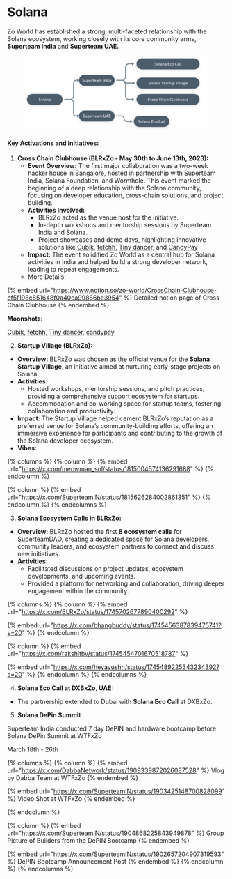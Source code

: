 # Solana

Zo World has established a strong, multi-faceted relationship with the Solana ecosystem, working closely with its core community arms, **Superteam India** and **Superteam UAE.**

<figure><img src="../.gitbook/assets/image (5) (1).png" alt=""><figcaption></figcaption></figure>

#### **Key Activations and Initiatives:**

1. **Cross Chain Clubhouse (BLRxZo - May 30th to June 13th, 2023):**
   * **Event Overview:** The first major collaboration was a two-week hacker house in Bangalore, hosted in partnership with Superteam India, Solana Foundation, and Wormhole. This event marked the beginning of a deep relationship with the Solana community, focusing on developer education, cross-chain solutions, and project building.
   * **Activities Involved:**
     * BLRxZo acted as the venue host for the initiative.
     * In-depth workshops and mentorship sessions by Superteam India and Solana.
     * Project showcases and demo days, highlighting innovative solutions like [Cubik](https://x.com/_cubik), [fetchh](https://x.com/fetcchx), [Tiny dancer](https://x.com/tinydancerio), and [CandyPay](https://x.com/candypayfun)
   * **Impact:** The event solidified Zo World as a central hub for Solana activities in India and helped build a strong developer network, leading to repeat engagements.
   * More Details:&#x20;

{% embed url="https://www.notion.so/zo-world/CrossChain-Clubhouse-cf5f198e851648f0a40ea99886be3954" %}
Detailed notion page of Cross Chain Clubhouse
{% endembed %}

**Moonshots:**

[Cubik](https://x.com/_cubik), [fetchh](https://x.com/fetcchx), [Tiny dancer](https://x.com/tinydancerio), [candypay](https://x.com/candypayfun)



2. &#x20;**Startup Village (BLRxZo):**

* **Overview:** BLRxZo was chosen as the official venue for the **Solana Startup Village**, an initiative aimed at nurturing early-stage projects on Solana.
* **Activities:**
  * Hosted workshops, mentorship sessions, and pitch practices, providing a comprehensive support ecosystem for startups.
  * Accommodation and co-working space for startup teams, fostering collaboration and productivity.
* **Impact:** The Startup Village helped cement BLRxZo’s reputation as a preferred venue for Solana’s community-building efforts, offering an immersive experience for participants and contributing to the growth of the Solana developer ecosystem.
* **Vibes:**

{% columns %}
{% column %}
{% embed url="https://x.com/meowman_sol/status/1815004574136291688" %}
{% endcolumn %}

{% column %}
{% embed url="https://x.com/SuperteamIN/status/1815626284002861351" %}
{% endcolumn %}
{% endcolumns %}

3. **Solana Ecosystem Calls in BLRxZo:**

* **Overview:** BLRxZo hosted the first **8 ecosystem calls** for SuperteamDAO, creating a dedicated space for Solana developers, community leaders, and ecosystem partners to connect and discuss new initiatives.
* **Activities:**
  * Facilitated discussions on project updates, ecosystem developments, and upcoming events.
  * Provided a platform for networking and collaboration, driving deeper engagement within the community.

{% columns %}
{% column %}
{% embed url="https://x.com/BLRxZo/status/1745702677890400292" %}





{% embed url="https://x.com/bhangbuddy/status/1745456387839475741?s=20" %}
{% endcolumn %}

{% column %}
{% embed url="https://x.com/rakshitbv/status/1745454701670518787" %}

{% embed url="https://x.com/heyayushh/status/1745489225343234392?s=20" %}
{% endcolumn %}
{% endcolumns %}



4. **Solana Eco Call at DXBxZo, UAE:**

* The partnership extended to Dubai with **Solana Eco Call** at DXBxZo.&#x20;



5. **Solana DePin Summit**

Superteam India conducted 7 day DePIN and hardware bootcamp before Solana DePin Summit at WTFxZo

March 18th - 26th

{% columns %}
{% column %}
{% embed url="https://x.com/DabbaNetwork/status/1909339872026087528" %}
Vlog by Dabba Team at WTFxZo
{% endembed %}

{% embed url="https://x.com/SuperteamIN/status/1903425148700828099" %}
Video Shot at WTFxZo
{% endembed %}


{% endcolumn %}

{% column %}
{% embed url="https://x.com/SuperteamIN/status/1904868225843949878" %}
Group Picture of Builders from the DePIN Bootcamp
{% endembed %}







{% embed url="https://x.com/SuperteamIN/status/1902657204907319593" %}
DePIN Bootcamp Announcement Post
{% endembed %}
{% endcolumn %}
{% endcolumns %}
